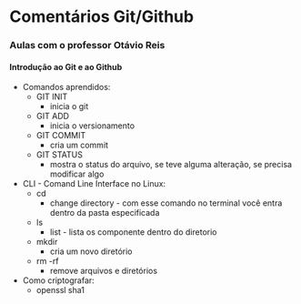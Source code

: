 # Comentários Git/Github

### Aulas com o professor Otávio Reis

#### Introdução ao Git e ao Github

- Comandos aprendidos:
  - GIT INIT
    - inicia o git
  - GIT ADD
    - inicia o versionamento
  - GIT COMMIT
    - cria um commit
  - GIT STATUS
    - mostra o status do arquivo, se teve alguma alteração, se precisa modificar algo
- CLI - Comand Line Interface no Linux:
  - cd
    - change directory - com esse comando no terminal você entra dentro da pasta especificada
  - ls
    - list - lista os componente dentro do diretorio 
  - mkdir
    - cria um novo diretório
  - rm -rf
    - remove arquivos e diretórios
- Como criptografar:
  - openssl sha1 <nome do arquivo>